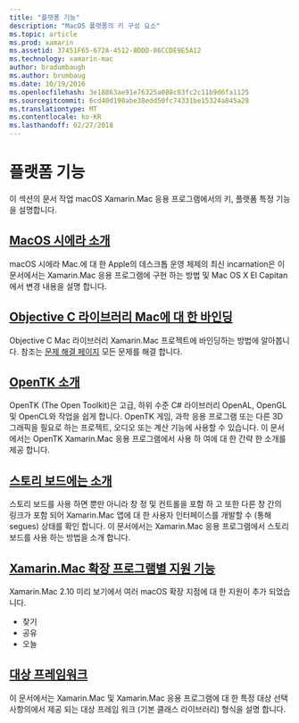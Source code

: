 ```yaml
---
title: "플랫폼 기능"
description: "MacOS 플랫폼의 키 구성 요소"
ms.topic: article
ms.prod: xamarin
ms.assetid: 37451F65-672A-4512-8DDD-06CCDE9E5A12
ms.technology: xamarin-mac
author: bradumbaugh
ms.author: brumbaug
ms.date: 10/19/2016
ms.openlocfilehash: 3e18863ae91e76325a088c83fc2c11b9d6fa1125
ms.sourcegitcommit: 6cd40d190abe38edd50fc74331be15324a845a28
ms.translationtype: MT
ms.contentlocale: ko-KR
ms.lasthandoff: 02/27/2018
---
```

# <a name="platform-features"></a>플랫폼 기능

이 섹션의 문서 작업 macOS Xamarin.Mac 응용 프로그램에서의 키, 플랫폼 특정 기능을 설명합니다.


## <a name="introduction-to-macos-sierramacplatformintroduction-to-macos-sierraindexmd"></a>[MacOS 시에라 소개](~/mac/platform/introduction-to-macos-sierra/index.md)

macOS 시에라 Mac.에 대 한 Apple의 데스크톱 운영 체제의 최신 incarnation은 이 문서에서는 Xamarin.Mac 응용 프로그램에 구현 하는 방법 및 Mac OS X El Capitan에서 변경 내용을 설명 합니다.

## <a name="binding-objective-c-libraries-for-macbindingmd"></a>[Objective C 라이브러리 Mac에 대 한 바인딩](binding.md)

Objective C Mac 라이브러리 Xamarin.Mac 프로젝트에 바인딩하는 방법에 알아봅니다.
참조는 [문제 해결 페이지](~/cross-platform/macios/binding/troubleshooting.md) 모든 문제를 해결 합니다.

## <a name="introduction-to-opentkmacplatformopentkmd"></a>[OpenTK 소개](~/mac/platform/opentk.md)

OpenTK (The Open Toolkit)은 고급, 하위 수준 C# 라이브러리 OpenAL, OpenGL 및 OpenCL와 작업을 쉽게 합니다. OpenTK 게임, 과학 응용 프로그램 또는 다른 3D 그래픽을 필요로 하는 프로젝트, 오디오 또는 계산 기능에 사용할 수 있습니다. 이 문서에서는 OpenTK Xamarin.Mac 응용 프로그램에서 사용 하 여에 대 한 간략 한 소개를 제공 합니다.


## <a name="introduction-to-storyboardsmacplatformstoryboardsindexmd"></a>[스토리 보드에는 소개](~/mac/platform/storyboards/index.md)

스토리 보드를 사용 하면 뿐만 아니라 창 정 및 컨트롤을 포함 하 고 또한 다른 창 간의 링크가 포함 되어 Xamarin.Mac 앱에 대 한 사용자 인터페이스를 개발할 수 (통해 segues) 상태를 확인 합니다. 이 문서에서는 Xamarin.Mac 응용 프로그램에서 스토리 보드를 사용 하는 방법을 소개 합니다.

## <a name="xamarinmac-extension-supportmacplatformextensionsmd"></a>[Xamarin.Mac 확장 프로그램별 지원 기능](~/mac/platform/extensions.md)

Xamarin.Mac 2.10 미리 보기에서 여러 macOS 확장 지점에 대 한 지원이 추가 되었습니다.

- 찾기
- 공유
- 오늘

## <a name="target-frameworksmacplatformtarget-frameworkmd"></a>[대상 프레임워크](~/mac/platform/target-framework.md)

이 문서에서는 Xamarin.Mac 및 Xamarin.Mac 응용 프로그램에 대 한 특정 대상 선택 사항의에서 제공 되는 대상 프레임 워크 (기본 클래스 라이브러리) 형식을 설명 합니다.
